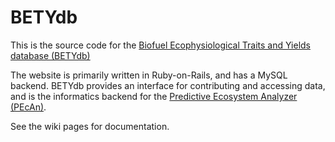 # BETYdb

This is the source code for the [Biofuel Ecophysiological Traits and Yields database (BETYdb)](http://www.betydb.org)

The website is primarily written in Ruby-on-Rails, and has a MySQL backend. 
BETYdb provides an interface for contributing and accessing data, and is the informatics backend for the [Predictive Ecosystem Analyzer (PEcAn)](http://www.pecanproject.org).

See the wiki pages for documentation.
